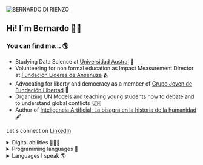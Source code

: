 ![BERNARDO DI RIENZO](https://github.com/user-attachments/assets/72e00857-043e-4306-be35-7ac02d8c1fae)

## Hi! I´m Bernardo 👋🏼

### You can find me... 🌎
- Studying Data Science at [Universidad Austral](https://www.austral.edu.ar) 📖
- Volunteering for non formal education as Impact Measurement Director at [Fundación Líderes de Ansenuza](https://lideresdeansenuza.org/) 🫂
- Advocating for liberty and democracy as a member of [Grupo Joven de Fundación Libertad](https://grupojovenfl.wordpress.com) 🗽
- Organizing UN Models and teaching young students how to debate and to understand global conflicts 🇺🇳
- Author of [Inteligencia Artificial: La bisagra en la historia de la humanidad](https://grupojovenfl.wordpress.com/2023/05/14/inteligencia-artificial-la-bisagra-en-la-historia-de-la-humanidad/) 🖋️

Let´s connect on [LinkedIn](www.linkedin.com/in/bernardodirienzo)

<details>
  <summary>Digital abilities 🧑🏽‍💻</summary>
  
  - Canva
  - Adobe Photoshop
  - Google Workspace
  - Google Looker Studio
  - Google Admin Console
  - Microsoft 365
  - Salesforce
  
</details>

<details>
  <summary>Programming languages 🧮</summary>
  
  - R
  - Python
  
</details>

<details>
  <summary>Languages I speak 🌎</summary>
  
  - Spanish (Native) 🇦🇷
  - English (C1) 🇬🇧
  - Portuguese (Basic) 🇵🇹
  
</details>
